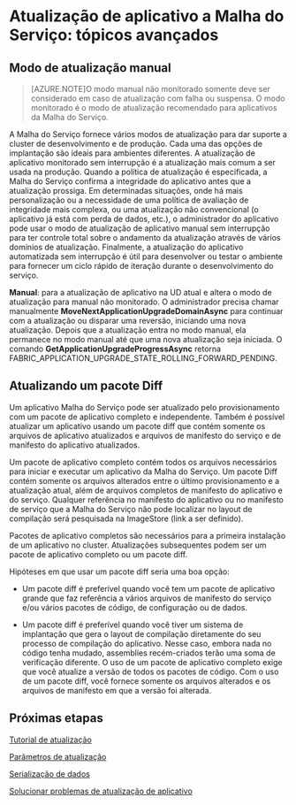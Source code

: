<properties
   pageTitle="Atualização de aplicativo a Malha do Serviço: tópicos avançados"
   description="Este artigo aborda alguns tópicos avançados relativos à atualização de um aplicativo Malha do Serviço."
   services="service-fabric"
   documentationCenter=".net"
   authors="mani-ramaswamy"
   manager="samgeo"
   editor=""/>

<tags
   ms.service="service-fabric"
   ms.devlang="dotnet"
   ms.topic="article"
   ms.tgt_pltfrm="NA"
   ms.workload="NA"
   ms.date="07/17/2015"
   ms.author="subramar"/>

# Atualização de aplicativo a Malha do Serviço: tópicos avançados

## Modo de atualização manual

> [AZURE.NOTE]O modo manual não monitorado somente deve ser considerado em caso de atualização com falha ou suspensa. O modo monitorado é o modo de atualização recomendado para aplicativos da Malha do Serviço.

A Malha do Serviço fornece vários modos de atualização para dar suporte a cluster de desenvolvimento e de produção. Cada uma das opções de implantação são ideais para ambientes diferentes. A atualização de aplicativo monitorado sem interrupção é a atualização mais comum a ser usada na produção. Quando a política de atualização é especificada, a Malha do Serviço confirma a integridade do aplicativo antes que a atualização prossiga. Em determinadas situações, onde há mais personalização ou a necessidade de uma política de avaliação de integridade mais complexa, ou uma atualização não convencional (o aplicativo já está com perda de dados, etc.), o administrador do aplicativo pode usar o modo de atualização de aplicativo manual sem interrupção para ter controle total sobre o andamento da atualização através de vários domínios de atualização. Finalmente, a atualização do aplicativo automatizada sem interrupção é útil para desenvolver ou testar o ambiente para fornecer um ciclo rápido de iteração durante o desenvolvimento do serviço.

**Manual**: para a atualização de aplicativo na UD atual e altera o modo de atualização para manual não monitorado. O administrador precisa chamar manualmente **MoveNextApplicationUpgradeDomainAsync** para continuar com a atualização ou disparar uma reversão, iniciando uma nova atualização. Depois que a atualização entra no modo manual, ela permanece no modo manual até que uma nova atualização seja iniciada. O comando **GetApplicationUpgradeProgressAsync** retorna FABRIC_APPLICATION_UPGRADE_STATE_ROLLING_FORWARD_PENDING.

## Atualizando um pacote Diff

Um aplicativo Malha do Serviço pode ser atualizado pelo provisionamento com um pacote de aplicativo completo e independente. Também é possível atualizar um aplicativo usando um pacote diff que contém somente os arquivos de aplicativo atualizados e arquivos de manifesto do serviço e de manifesto do aplicativo atualizados.

Um pacote de aplicativo completo contém todos os arquivos necessários para iniciar e executar um aplicativo da Malha do Serviço. Um pacote Diff contém somente os arquivos alterados entre o último provisionamento e a atualização atual, além de arquivos completos de manifesto do aplicativo e do serviço. Qualquer referência no manifesto do aplicativo ou no manifesto de serviço que a Malha do Serviço não pode localizar no layout de compilação será pesquisada na ImageStore (link a ser definido).

Pacotes de aplicativo completos são necessários para a primeira instalação de um aplicativo no cluster. Atualizações subsequentes podem ser um pacote de aplicativo completo ou um pacote diff.

Hipóteses em que usar um pacote diff seria uma boa opção:

* Um pacote diff é preferível quando você tem um pacote de aplicativo grande que faz referência a vários arquivos de manifesto do serviço e/ou vários pacotes de código, de configuração ou de dados.

* Um pacote diff é preferível quando você tiver um sistema de implantação que gera o layout de compilação diretamente do seu processo de compilação do aplicativo. Nesse caso, embora nada no código tenha mudado, assemblies recém-criados terão uma soma de verificação diferente. O uso de um pacote de aplicativo completo exige que você atualize a versão de todos os pacotes de código. Com o uso de um pacote diff, você fornece somente os arquivos alterados e os arquivos de manifesto em que a versão foi alterada.

## Próximas etapas

[Tutorial de atualização](service-fabric-application-upgrade-tutorial.md)

[Parâmetros de atualização](service-fabric-application-upgrade-parameters.md)

[Serialização de dados](service-fabric-application-upgrade-data-serialization.md)

[Solucionar problemas de atualização de aplicativo](service-fabric-application-upgrade-troubleshooting.md)
 

<!---HONumber=July15_HO4-->